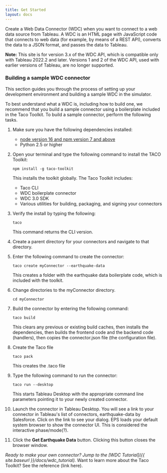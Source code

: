 ```yaml
---
title: Get Started
layout: docs
---
```


Create a Web Data Connector (WDC) when you want to connect to a web data source from Tableau. A WDC is an HTML page
with JavaScript code that connects to web data (for example, by means of a REST API), converts the data to a JSON format,
and passes the data to Tableau.

<div class="alert alert-info">
    <b>Note:</b> This site is for version 3.x of the WDC API, which is compatible only with Tableau 2022.2 and later. Versions 1 and 2 of the WDC API, used with earlier versions of Tableau, are no longer supported.  
</div>

### Building a sample WDC connector

This section guides you through the process of setting up your development environment and building a sample WDC in the simulator.

To best understand what a WDC is, including how to build one, we recommend that you build a sample connector using a boilerplate included in the Taco Toolkit. To build a sample connector, perform the following tasks.


1. Make sure you have the following dependencies installed:
    * [node version 16 and npm version 7 and above](https://nodejs.org/en/download/)
    * Python 2.5 or higher


1. Open your terminal and type the following command to install the TACO Toolkit:

   ```
   npm install -g taco-toolkit
   ```
   This installs the toolkit globally. The Taco Toolkit includes:
    * Taco CLI
    * WDC boilerplate connector
    * WDC 3.0 SDK
    * Various utilities for building, packaging, and signing your connectors

1. Verify the install by typing the following:

   ```
   taco
   ```
   This command returns the CLI version.
   
   <!--  Troubleshooting: Python not needed until you package the connector. Java is not required until you sign the connector.   -->
   <!-- This is a working sample connector vs. the starter connector we will explain in detail later. -->

1. Create a parent directory for your connectors and navigate to that directory.
   
1. Enter the following command to create the connector:

   ```
   taco create myConnector --earthquake-data
   ```

   This creates a folder with the earthquake data boilerplate code, which is included with the toolkit.

1. Change directories to the myConnector directory.
   ```
   cd myConnector
   ```
   
1. Build the connector by entering the following command:

   ```
   taco build
   ```
   This clears any previous or existing build caches, then installs the dependencies, then builds the frontend code and the backend code (handlers), then copies the connector.json file (the configuration file).
   
   <!--   Scot: link terms to gloss or defined elsewhere: handlers, frontend, backend  
   This has created an unpackaged connector. -->
   
1. Create the Taco file
   ```
   taco pack
   ```
   This creates the .taco file

7. Type the following command to run the connector:

   ```
   taco run --desktop
   ```
   This starts Tableau Desktop with the appropriate command line parameters pointing it to your newly created connector. 
  
   
1. Launch the connector in Tableau Desktop.
   You will see a link to your connector in Tableau's list of connectors, earthquake-data by Salesforce. 
   Click on the link to see your dialog.
   EPS loads your default system browser to show the connector UI. This is considered the interactive phase/mode(?).
   
   <!--  Include image of Tableau connectors with link.   -->
   
   <!--  Scot: get correct term: mode/phase   -->

1.  Click the **Get Earthquake Data** button.
   Clicking this button closes the browser window. 
<!--     -->
<!--  This piece will be important when customizing their own connector: transitions to the extract mode/phase, launching the extractor process that is isolated to this single instance of your connector. The fetcher and parser are executed in this isolated process that runs in a sandbox. -->



*Ready to make your own connector? Jump to the [WDC Tutorial]({{ site.baseurl }}/docs/wdc_tutorial).*
Want to learn more about the Taco Toolkit? See the reference (link here).
